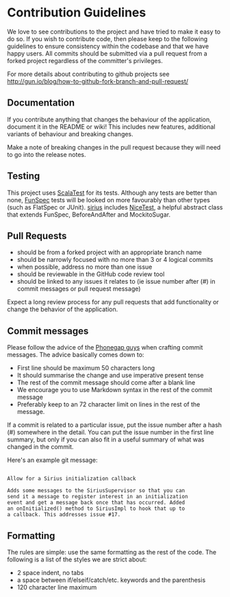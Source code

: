 Contribution Guidelines
=======================

We love to see contributions to the project and have tried to make it
easy to do so. If you wish to contribute code, then please keep to the
following guidelines to ensure consistency within the codebase and
that we have happy users.  All commits should be submitted via a pull
request from a forked project regardless of the committer's
privileges.

For more details about contributing to github projects see
http://gun.io/blog/how-to-github-fork-branch-and-pull-request/

Documentation
-------------

If you contribute anything that changes the behaviour of the
application, document it in the README or wiki! This includes new
features, additional variants of behaviour and breaking changes.

Make a note of breaking changes in the pull request because they will
need to go into the release notes.

Testing
-------

This project uses [ScalaTest](http://www.scalatest.org/) for its
tests. Although any tests are better than none,
[FunSpec](http://doc.scalatest.org/2.0/index.html#org.scalatest.FunSpec)
tests will be looked on more favourably than other types (such as
FlatSpec or JUnit).  [sirius](/../..) includes
[NiceTest](/../../blob/master/src/test/scala/com/comcast/xfinity/sirius/NiceTest.scala),
a helpful abstract class that extends FunSpec, BeforeAndAfter and
MockitoSugar.

Pull Requests
-------------

* should be from a forked project with an appropriate branch name
* should be narrowly focused with no more than 3 or 4 logical commits
* when possible, address no more than one issue
* should be reviewable in the GitHub code review tool
* should be linked to any issues it relates to (ie issue number after
(#) in commit messages or pull request message)

Expect a long review process for any pull requests that add
functionality or change the behavior of the application.


Commit messages
---------------

Please follow the advice of the
[Phonegap guys](https://github.com/phonegap/phonegap/wiki/Git-Commit-Message-Format)
when crafting commit messages. The advice basically comes down to:

* First line should be maximum 50 characters long
* It should summarise the change and use imperative present tense
* The rest of the commit message should come after a blank line
* We encourage you to use Markdown syntax in the rest of the commit
message
* Preferably keep to an 72 character limit on lines in the rest of the
message.

If a commit is related to a particular issue, put the issue number
after a hash (#) somewhere in the detail. You can put the issue number
in the first line summary, but only if you can also fit in a useful
summary of what was changed in the commit.

Here's an example git message:

```

Allow for a Sirius initialization callback

Adds some messages to the SiriusSupervisor so that you can
send it a message to register interest in an initialization
event and get a message back once that has occurred. Added
an onInitialized() method to SiriusImpl to hook that up to
a callback. This addresses issue #17.
```

Formatting
----------

The rules are simple: use the same formatting as the rest of the code.
The following is a list of the styles we are strict about:

* 2 space indent, no tabs
* a space between if/elseif/catch/etc. keywords and the parenthesis
* 120 character line maximum
